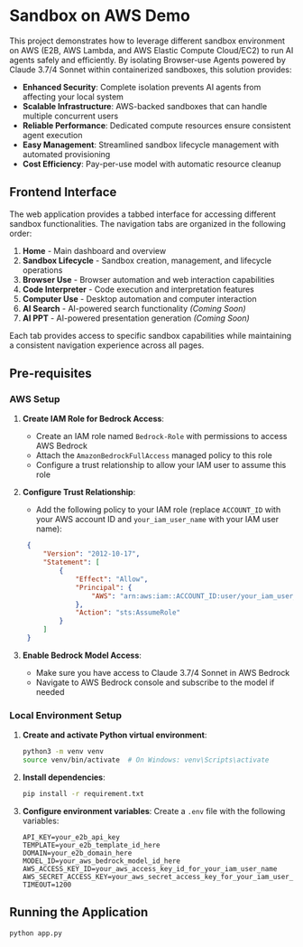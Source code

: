 # Sandbox on AWS Demo

This project demonstrates how to leverage different sandbox environment on AWS (E2B, AWS Lambda, and AWS Elastic Compute Cloud/EC2) to run AI agents safely and efficiently. By isolating Browser-use Agents powered by Claude 3.7/4 Sonnet within containerized sandboxes, this solution provides:

- **Enhanced Security**: Complete isolation prevents AI agents from affecting your local system
- **Scalable Infrastructure**: AWS-backed sandboxes that can handle multiple concurrent users
- **Reliable Performance**: Dedicated compute resources ensure consistent agent execution
- **Easy Management**: Streamlined sandbox lifecycle management with automated provisioning
- **Cost Efficiency**: Pay-per-use model with automatic resource cleanup

## Frontend Interface

The web application provides a tabbed interface for accessing different sandbox functionalities. The navigation tabs are organized in the following order:

1. **Home** - Main dashboard and overview
2. **Sandbox Lifecycle** - Sandbox creation, management, and lifecycle operations
3. **Browser Use** - Browser automation and web interaction capabilities
4. **Code Interpreter** - Code execution and interpretation features
5. **Computer Use** - Desktop automation and computer interaction
6. **AI Search** - AI-powered search functionality *(Coming Soon)*
7. **AI PPT** - AI-powered presentation generation *(Coming Soon)*

Each tab provides access to specific sandbox capabilities while maintaining a consistent navigation experience across all pages.

## Pre-requisites

### AWS Setup

1. **Create IAM Role for Bedrock Access**:
   - Create an IAM role named `Bedrock-Role` with permissions to access AWS Bedrock
   - Attach the `AmazonBedrockFullAccess` managed policy to this role
   - Configure a trust relationship to allow your IAM user to assume this role

2. **Configure Trust Relationship**:
   - Add the following policy to your IAM role (replace `ACCOUNT_ID` with your AWS account ID and `your_iam_user_name` with your IAM user name):
   ```json
    {
        "Version": "2012-10-17",
        "Statement": [
            {
                "Effect": "Allow",
                "Principal": {
                    "AWS": "arn:aws:iam::ACCOUNT_ID:user/your_iam_user_name"
                },
                "Action": "sts:AssumeRole"
            }
        ]
    }
   ```

3. **Enable Bedrock Model Access**:
   - Make sure you have access to Claude 3.7/4 Sonnet in AWS Bedrock
   - Navigate to AWS Bedrock console and subscribe to the model if needed

### Local Environment Setup

1. **Create and activate Python virtual environment**:
   ```bash
   python3 -m venv venv
   source venv/bin/activate  # On Windows: venv\Scripts\activate
   ```

2. **Install dependencies**:
   ```bash
   pip install -r requirement.txt
   ```

3. **Configure environment variables**:
   Create a `.env` file with the following variables:
   ```
   API_KEY=your_e2b_api_key
   TEMPLATE=your_e2b_template_id_here
   DOMAIN=your_e2b_domain_here
   MODEL_ID=your_aws_bedrock_model_id_here
   AWS_ACCESS_KEY_ID=your_aws_access_key_id_for_your_iam_user_name
   AWS_SECRET_ACCESS_KEY=your_aws_secret_access_key_for_your_iam_user_name
   TIMEOUT=1200
   ```

## Running the Application

```bash
python app.py
```

